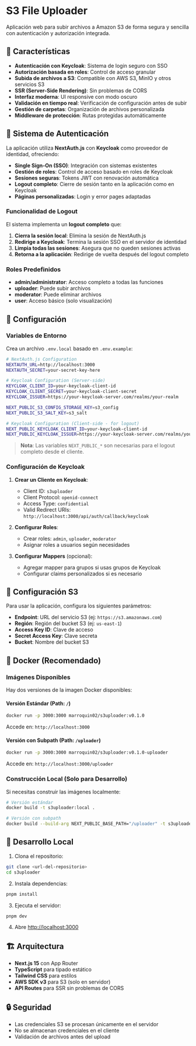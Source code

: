 # S3 File Uploader

Aplicación web para subir archivos a Amazon S3 de forma segura y sencilla con autenticación y autorización integrada.

## 🚀 Características

- **Autenticación con Keycloak**: Sistema de login seguro con SSO
- **Autorización basada en roles**: Control de acceso granular
- **Subida de archivos a S3**: Compatible con AWS S3, MinIO y otros servicios S3
- **SSR (Server-Side Rendering)**: Sin problemas de CORS
- **Interfaz moderna**: UI responsive con modo oscuro
- **Validación en tiempo real**: Verificación de configuración antes de subir
- **Gestión de carpetas**: Organización de archivos personalizada
- **Middleware de protección**: Rutas protegidas automáticamente

## 🔐 Sistema de Autenticación

La aplicación utiliza **NextAuth.js** con **Keycloak** como proveedor de identidad, ofreciendo:

- **Single Sign-On (SSO)**: Integración con sistemas existentes
- **Gestión de roles**: Control de acceso basado en roles de Keycloak
- **Sesiones seguras**: Tokens JWT con renovación automática
- **Logout completo**: Cierre de sesión tanto en la aplicación como en Keycloak
- **Páginas personalizadas**: Login y error pages adaptadas

### Funcionalidad de Logout

El sistema implementa un **logout completo** que:

1. **Cierra la sesión local**: Elimina la sesión de NextAuth.js
2. **Redirige a Keycloak**: Termina la sesión SSO en el servidor de identidad
3. **Limpia todas las sesiones**: Asegura que no queden sesiones activas
4. **Retorna a la aplicación**: Redirige de vuelta después del logout completo

### Roles Predefinidos

- **admin/administrator**: Acceso completo a todas las funciones
- **uploader**: Puede subir archivos
- **moderator**: Puede eliminar archivos
- **user**: Acceso básico (solo visualización)

## 🔧 Configuración

### Variables de Entorno

Crea un archivo `.env.local` basado en `.env.example`:

```bash
# NextAuth.js Configuration
NEXTAUTH_URL=http://localhost:3000
NEXTAUTH_SECRET=your-secret-key-here

# Keycloak Configuration (Server-side)
KEYCLOAK_CLIENT_ID=your-keycloak-client-id
KEYCLOAK_CLIENT_SECRET=your-keycloak-client-secret
KEYCLOAK_ISSUER=https://your-keycloak-server.com/realms/your-realm

NEXT_PUBLIC_S3_CONFIG_STORAGE_KEY=s3_config
NEXT_PUBLIC_S3_SALT_KEY=s3_salt

# Keycloak Configuration (Client-side - for logout)
NEXT_PUBLIC_KEYCLOAK_CLIENT_ID=your-keycloak-client-id
NEXT_PUBLIC_KEYCLOAK_ISSUER=https://your-keycloak-server.com/realms/your-realm
```

> **Nota**: Las variables `NEXT_PUBLIC_*` son necesarias para el logout completo desde el cliente.

### Configuración de Keycloak

1. **Crear un Cliente en Keycloak**:
   - Client ID: `s3uploader`
   - Client Protocol: `openid-connect`
   - Access Type: `confidential`
   - Valid Redirect URIs: `http://localhost:3000/api/auth/callback/keycloak`

2. **Configurar Roles**:
   - Crear roles: `admin`, `uploader`, `moderator`
   - Asignar roles a usuarios según necesidades

3. **Configurar Mappers** (opcional):
   - Agregar mapper para grupos si usas grupos de Keycloak
   - Configurar claims personalizados si es necesario

## 🔧 Configuración S3

Para usar la aplicación, configura los siguientes parámetros:

- **Endpoint**: URL del servicio S3 (ej: `https://s3.amazonaws.com`)
- **Región**: Región del bucket S3 (ej: `us-east-1`)
- **Access Key ID**: Clave de acceso
- **Secret Access Key**: Clave secreta
- **Bucket**: Nombre del bucket S3

## 🐳 Docker (Recomendado)

### Imágenes Disponibles

Hay dos versiones de la imagen Docker disponibles:

#### Versión Estándar (Path: `/`)
```bash
docker run -p 3000:3000 marroquin02/s3uploader:v0.1.0
```
Accede en: `http://localhost:3000`

#### Versión con Subpath (Path: `/uploader`)
```bash
docker run -p 3000:3000 marroquin02/s3uploader:v0.1.0-uploader
```
Accede en: `http://localhost:3000/uploader`

### Construcción Local (Solo para Desarrollo)

Si necesitas construir las imágenes localmente:

```bash
# Versión estándar
docker build -t s3uploader:local .

# Versión con subpath
docker build --build-arg NEXT_PUBLIC_BASE_PATH="/uploader" -t s3uploader:local-uploader .
```

## 🚀 Desarrollo Local

1. Clona el repositorio:
```bash
git clone <url-del-repositorio>
cd s3uploader
```

2. Instala dependencias:
```bash
pnpm install
```

3. Ejecuta el servidor:
```bash
pnpm dev
```

4. Abre [http://localhost:3000](http://localhost:3000)

## 🏗️ Arquitectura

- **Next.js 15** con App Router
- **TypeScript** para tipado estático
- **Tailwind CSS** para estilos
- **AWS SDK v3** para S3 (solo en servidor)
- **API Routes** para SSR sin problemas de CORS

## 🔒 Seguridad

- Las credenciales S3 se procesan únicamente en el servidor
- No se almacenan credenciales en el cliente
- Validación de archivos antes del upload
